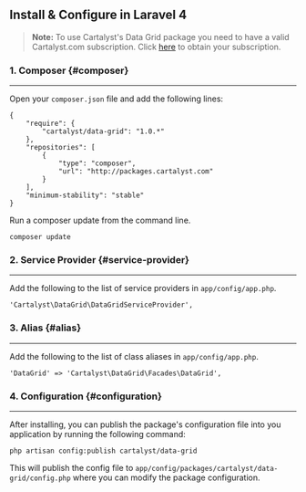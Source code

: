 ## Install & Configure in Laravel 4

> **Note:** To use Cartalyst's Data Grid package you need to have a valid Cartalyst.com subscription.
Click [here](https://www.cartalyst.com/pricing) to obtain your subscription.

### 1. Composer {#composer}

---

Open your `composer.json` file and add the following lines:

	{
		"require": {
			"cartalyst/data-grid": "1.0.*"
		},
		"repositories": [
			{
				"type": "composer",
				"url": "http://packages.cartalyst.com"
			}
		],
		"minimum-stability": "stable"
	}

Run a composer update from the command line.

	composer update


### 2. Service Provider {#service-provider}

---

Add the following to the list of service providers in `app/config/app.php`.

	'Cartalyst\DataGrid\DataGridServiceProvider',


### 3. Alias {#alias}

---

Add the following to the list of class aliases in `app/config/app.php`.

	'DataGrid' => 'Cartalyst\DataGrid\Facades\DataGrid',


### 4. Configuration {#configuration}

---

After installing, you can publish the package's configuration file into you application by running the following command:

	php artisan config:publish cartalyst/data-grid

This will publish the config file to `app/config/packages/cartalyst/data-grid/config.php` where you can modify the package configuration.

